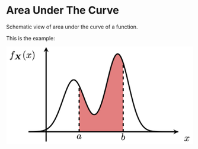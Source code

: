 # Area Under The Curve

Schematic view of area under the curve of a function.

This is the example:

![](./auc.png)